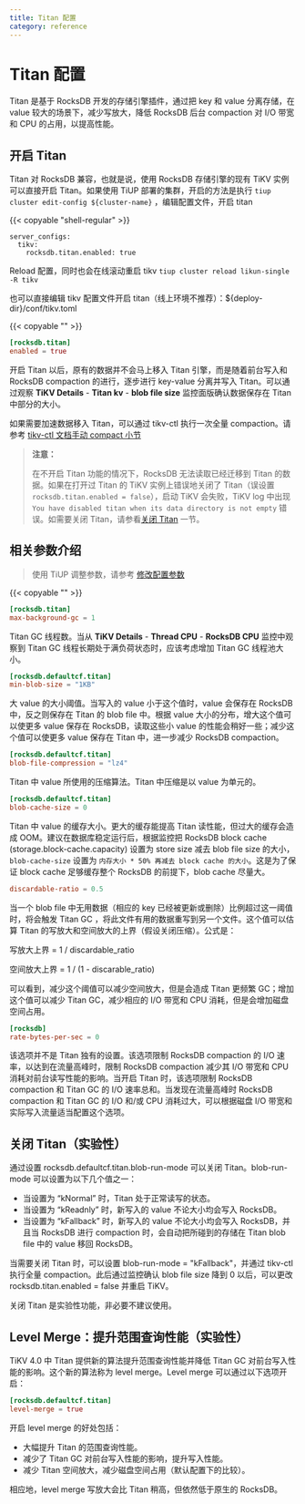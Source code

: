 ```yaml
---
title: Titan 配置
category: reference
---
```


# Titan 配置

Titan 是基于 RocksDB 开发的存储引擎插件，通过把 key 和 value 分离存储，在 value 较大的场景下，减少写放大，降低 RocksDB 后台 compaction 对 I/O 带宽和 CPU 的占用，以提高性能。

## 开启 Titan

Titan 对 RocksDB 兼容，也就是说，使用 RocksDB 存储引擎的现有 TiKV 实例可以直接开启 Titan。如果使用 TiUP 部署的集群，开启的方法是执行 `tiup cluster edit-config ${cluster-name}` ，编辑配置文件，开启 titan

{{< copyable "shell-regular" >}}

```shell
server_configs:
  tikv:
    rocksdb.titan.enabled: true
```

Reload 配置，同时也会在线滚动重启 tikv
`tiup cluster reload likun-single -R tikv`

也可以直接编辑 tikv 配置文件开启 titan（线上环境不推荐）：${deploy-dir}/conf/tikv.toml

{{< copyable "" >}}

``` toml
[rocksdb.titan]
enabled = true
```

开启 Titan 以后，原有的数据并不会马上移入 Titan 引擎，而是随着前台写入和 RocksDB compaction 的进行，逐步进行 key-value 分离并写入 Titan。可以通过观察 **TiKV Details** - **Titan kv** - **blob file size** 监控面版确认数据保存在 Titan 中部分的大小。

如果需要加速数据移入 Titan，可以通过 tikv-ctl 执行一次全量 compaction。请参考 [tikv-ctl 文档手动 compact 小节](https://pingcap.com/docs-cn/stable/reference/tools/tikv-control/#%E6%89%8B%E5%8A%A8-compact-%E5%8D%95%E4%B8%AA-tikv-%E7%9A%84%E6%95%B0%E6%8D%AE)

> **注意：**
>
> 在不开启 Titan 功能的情况下，RocksDB 无法读取已经迁移到 Titan 的数据。如果在打开过 Titan 的 TiKV 实例上错误地关闭了 Titan（误设置 `rocksdb.titan.enabled = false`），启动 TiKV 会失败，TiKV log 中出现 `You have disabled titan when its data directory is not empty` 错误。如需要关闭 Titan，请参看[关闭 Titan](#关闭-titan实验性) 一节。

## 相关参数介绍

> 使用 TiUP 调整参数，请参考 [修改配置参数](https://pingcap.com/docs-cn/stable/how-to/maintain/tiup-operations/#%E4%BF%AE%E6%94%B9%E9%85%8D%E7%BD%AE%E5%8F%82%E6%95%B0)

{{< copyable "" >}}

```toml
[rocksdb.titan]
max-background-gc = 1
```

Titan GC 线程数。当从 **TiKV Details** - **Thread CPU** - **RocksDB CPU** 监控中观察到 Titan GC 线程长期处于满负荷状态时，应该考虑增加 Titan GC 线程池大小。

```toml
[rocksdb.defaultcf.titan]
min-blob-size = "1KB"
```

大 value 的大小阈值。当写入的 value 小于这个值时，value 会保存在 RocksDB 中，反之则保存在 Titan 的 blob file 中。根据 value 大小的分布，增大这个值可以使更多 value 保存在 RocksDB，读取这些小 value 的性能会稍好一些；减少这个值可以使更多 value 保存在 Titan 中，进一步减少 RocksDB compaction。

```toml
[rocksdb.defaultcf.titan]
blob-file-compression = "lz4"
```

Titan 中 value 所使用的压缩算法。Titan 中压缩是以 value 为单元的。

```toml
[rocksdb.defaultcf.titan]
blob-cache-size = 0
```

Titan 中 value 的缓存大小。更大的缓存能提高 Titan 读性能，但过大的缓存会造成 OOM。建议在数据库稳定运行后，根据监控把 RocksDB block cache (storage.block-cache.capacity) 设置为 store size 减去 blob file size 的大小，`blob-cache-size` 设置为 `内存大小 * 50% 再减去 block cache 的大小`。这是为了保证 block cache 足够缓存整个 RocksDB 的前提下，blob cache 尽量大。

```toml
discardable-ratio = 0.5
```

当一个 blob file 中无用数据（相应的 key 已经被更新或删除）比例超过这一阈值时，将会触发 Titan GC ，将此文件有用的数据重写到另一个文件。这个值可以估算 Titan 的写放大和空间放大的上界（假设关闭压缩）。公式是：

写放大上界 = 1 / discardable_ratio

空间放大上界 = 1 / (1 - discarable_ratio)

可以看到，减少这个阈值可以减少空间放大，但是会造成 Titan 更频繁 GC；增加这个值可以减少 Titan GC，减少相应的 I/O 带宽和 CPU 消耗，但是会增加磁盘空间占用。

```toml
[rocksdb]
rate-bytes-per-sec = 0
```

该选项并不是 Titan 独有的设置。该选项限制 RocksDB compaction 的 I/O 速率，以达到在流量高峰时，限制 RocksDB compaction 减少其 I/O 带宽和 CPU 消耗对前台读写性能的影响。当开启 Titan 时，该选项限制 RocksDB compaction 和 Titan GC 的 I/O 速率总和。当发现在流量高峰时 RocksDB compaction 和 Titan GC 的 I/O 和/或 CPU 消耗过大，可以根据磁盘 I/O 带宽和实际写入流量适当配置这个选项。

## 关闭 Titan（实验性）

通过设置 rocksdb.defaultcf.titan.blob-run-mode 可以关闭 Titan。blob-run-mode 可以设置为以下几个值之一：

- 当设置为 “kNormal” 时，Titan 处于正常读写的状态。
- 当设置为 “kReadnly” 时，新写入的 value 不论大小均会写入 RocksDB。
- 当设置为 “kFallback” 时，新写入的 value 不论大小均会写入 RocksDB，并且当 RocksDB 进行 compaction 时，会自动把所碰到的存储在 Titan blob file 中的 value 移回 RocksDB。

当需要关闭 Titan 时，可以设置 blob-run-mode = "kFallback"，并通过 tikv-ctl 执行全量 compaction。此后通过监控确认 blob file size 降到 0 以后，可以更改 rocksdb.titan.enabled = false 并重启 TiKV。

关闭 Titan 是实验性功能，非必要不建议使用。

## Level Merge：提升范围查询性能（实验性）

TiKV 4.0 中 Titan 提供新的算法提升范围查询性能并降低 Titan GC 对前台写入性能的影响。这个新的算法称为 level merge。Level merge 可以通过以下选项开启：

```toml
[rocksdb.defaultcf.titan]
level-merge = true
```

开启 level merge 的好处包括：

- 大幅提升 Titan 的范围查询性能。
- 减少了 Titan GC 对前台写入性能的影响，提升写入性能。
- 减少 Titan 空间放大，减少磁盘空间占用（默认配置下的比较）。

相应地，level merge 写放大会比 Titan 稍高，但依然低于原生的 RocksDB。
